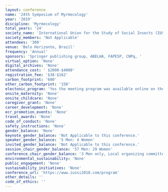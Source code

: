 ```yaml
---
layout: conference 
name: '24th Symposium of Myrmecology'
year: '2019'
discipline: 'Myrmecology'
total_years: '24'
society_name: 'International Union for the Study of Social Insects (IUSSI)'
society_members: 'Not Applicable'
attendees: '300'
venue: 'Belo Horizonte, Brazil'
frequency: 'Annual'
sponsors: 'Springer publishing group, ABELHA, FAPESP, CNPq, '
virtual_option: 'None'
digital_archives: 'None'
attendance_cost: ' $2000-$4000'
registration_fee: '$38-$162'
carbon_footprint: '600'
other_carbon_footprint: '150'
electonic_program: 'Yes the meeting program was available online on the conference website.'
onsite_maternity: 'None'
onsite_childcare: 'None'
caregiver_grant: 'None'
career_development: 'None'
ecr_promotion_events: 'None'
travel_awards: 'None'
code_of_conduct: 'None'
safety_instructions: 'None'
gender_balance: 'None'
keynote_gender_balance: 'Not Applicable to this conference.'
speaker_gender_balance: '5 Men: 4 Women'
invited_gender_balance: 'Not Applicable to this conference.'
session_chair_gender_balance: '57 Men: 29 Women'
conference_chair_gender_balance: '3 Men only, Local organizing committee: 5 Men: 1 Woman'
environmental_sustainability: 'None'
public_engagement: 'None'
sustainability_initiatives: 'None'
conference_url: 'https://www.iussi2018.com/program'
other_details: ''
code_of_ethics: ''
---
```


